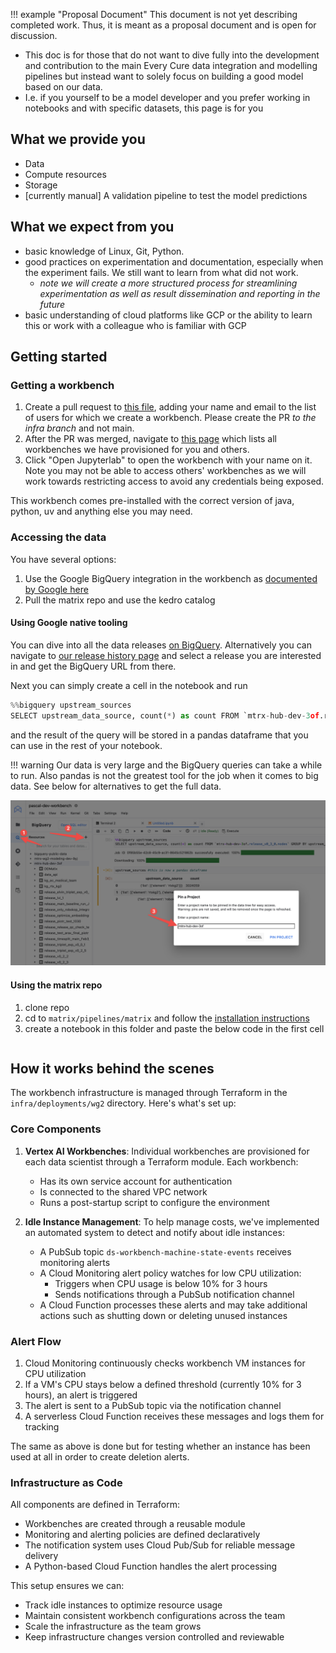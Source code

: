 !!! example "Proposal Document"
    This document is not yet describing completed work. Thus, it is meant as a proposal document and is open for discussion.

- This doc is for those that do not want to dive fully into the
  development and contribution to the main Every Cure data integration and modelling pipelines
  but instead want to solely focus on building a good model based on our data. 
- I.e. if you yourself to be a model developer and you prefer working in notebooks and with specific datasets, this page is for you


## What we provide you
- Data
- Compute resources
- Storage
- [currently manual] A validation pipeline to test the model predictions 

## What we expect from you 

- basic knowledge of Linux, Git, Python.
- good practices on experimentation and documentation, especially when the experiment fails. We still want to learn from what did not work.
    - *note we will create a more structured process for streamlining experimentation as well as result dissemination and reporting in the future*
- basic understanding of cloud platforms like GCP or the ability to learn this or work with a colleague who is familiar with GCP



## Getting started

### Getting a workbench

<!-- TODO check the link after merging -->
1. Create a pull request to [this
   file](https://github.com/everycure-org/matrix/edit/infra/infra/deployments/wg2/workbenches.tf),
   adding your name and email to the list of users for which we create a workbench. Please
   create the PR _to the infra branch_ and not main.
2. After the PR was merged, navigate to [this
   page](https://console.cloud.google.com/vertex-ai/workbench/instances?inv=1&invt=AboxFQ&project=mtrx-wg2-modeling-dev-9yj)
   which lists all workbenches we have provisioned for you and others.
3. Click "Open Jupyterlab" to open the workbench with your name on it. Note you may not
   be able to access others' workbenches as we will work towards restricting access to avoid
   any credentials being exposed.

This workbench comes pre-installed with the correct version of java, python, uv and anything else you may need.

### Accessing the data 

You have several options:

1. Use the Google BigQuery integration in the workbench as [documented by Google here](https://cloud.google.com/vertex-ai/docs/workbench/instances/bigquery)
2. Pull the matrix repo and use the kedro catalog


#### Using Google native tooling

You can dive into all the data releases [on BigQuery](https://console.cloud.google.com/bigquery?inv=1&invt=AboxrQ&project=mtrx-hub-dev-3of&ws=!1m0). Alternatively you can navigate to [our release history page](https://docs.dev.everycure.org/releases/release_history/) and select a release you are interested in and get the BigQuery URL from there. 

Next you can simply create a cell in the notebook and run

```python
%%bigquery upstream_sources
SELECT upstream_data_source, count(*) as count FROM `mtrx-hub-dev-3of.release_v0_3_0.nodes` GROUP BY upstream_data_source
```

and the result of the query will be stored in a pandas dataframe that you can use in the rest of your notebook.

!!! warning
    Our data is very large and the BigQuery queries can take a while to run. Also pandas is not the greatest tool for the job when it comes to big data. See below for alternatives to get the full data.

<!-- add explanation on how to get it into spark -->

![](../assets/img/bq_access.png)


#### Using the matrix repo

1. clone repo
2. cd to `matrix/pipelines/matrix` and follow the [installation instructions](../onboarding/local-setup.md)
3. create a notebook in this folder and paste the below code in the first cell

<!-- TODO add 1 cell trick on how to load kedro datasets as pyspark dataframes -->
```python

```

## How it works behind the scenes

The workbench infrastructure is managed through Terraform in the `infra/deployments/wg2` directory. Here's what's set up:

### Core Components

1. **Vertex AI Workbenches**: Individual workbenches are provisioned for each data scientist through a Terraform module. Each workbench:
   - Has its own service account for authentication
   - Is connected to the shared VPC network
   - Runs a post-startup script to configure the environment

2. **Idle Instance Management**: To help manage costs, we've implemented an automated system to detect and notify about idle instances:

   - A PubSub topic `ds-workbench-machine-state-events` receives monitoring alerts
   - A Cloud Monitoring alert policy watches for low CPU utilization:
     - Triggers when CPU usage is below 10% for 3 hours
     - Sends notifications through a PubSub notification channel
   - A Cloud Function processes these alerts and may take additional actions such as shutting down or deleting unused instances
     <!-- - shuts down idle instances -->
     <!-- - alerts about the deletion of instances after 30 days of inactivity -->
     <!-- - deletes the instances (including their disk storage) after 35 days of inactivity -->

### Alert Flow

1. Cloud Monitoring continuously checks workbench VM instances for CPU utilization
2. If a VM's CPU stays below a defined threshold (currently 10% for 3 hours), an alert is triggered
3. The alert is sent to a PubSub topic via the notification channel
4. A serverless Cloud Function receives these messages and logs them for tracking

The same as above is done but for testing whether an instance has been used at all in order to create deletion alerts.

### Infrastructure as Code

All components are defined in Terraform:
- Workbenches are created through a reusable module
- Monitoring and alerting policies are defined declaratively
- The notification system uses Cloud Pub/Sub for reliable message delivery
- A Python-based Cloud Function handles the alert processing

This setup ensures we can:
- Track idle instances to optimize resource usage
- Maintain consistent workbench configurations across the team
- Scale the infrastructure as the team grows
- Keep infrastructure changes version controlled and reviewable
